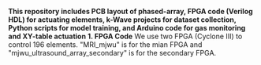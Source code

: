 **This repository includes PCB layout of phased-array, FPGA code (Verilog HDL) for actuating elements, k-Wave projects for dataset collection, Python scripts for model training, and Arduino code for gas monitoring and XY-table actuation**
**1. FPGA Code**
We use two FPGA (Cyclone III) to control 196 elements. "MRI_mjwu" is for the mian FPGA and "mjwu_ultrasound_array_secondary" is for the secondary FPGA.
